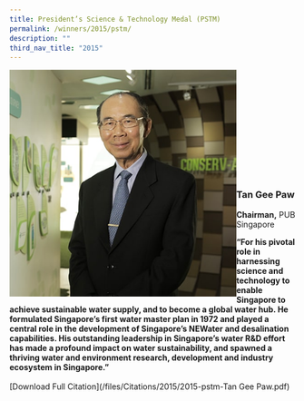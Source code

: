 ```yaml
---
title: President’s Science & Technology Medal (PSTM)
permalink: /winners/2015/pstm/
description: ""
third_nav_title: "2015"
---
```

<img src="/images/Winners/2015/pstm-tan-gee-paw.jpg" alt="Tan Gee Paw" style="width:400px" align="left"/><br><br><br><br><br><br><br><br><br><br><br>
### **Tan Gee Paw**
<b>Chairman,</b> PUB Singapore<br>

<b>“For his pivotal role in harnessing science and technology to enable Singapore to achieve sustainable water supply, and to become a global water hub. He formulated Singapore’s first water master plan in 1972 and played a central role in the development of Singapore’s NEWater and desalination capabilities. His outstanding leadership in Singapore’s water R&D effort has made a profound impact on water sustainability, and spawned a thriving water and environment research, development and industry ecosystem in Singapore.”</b><br><br>
[Download Full Citation](/files/Citations/2015/2015-pstm-Tan Gee Paw.pdf)